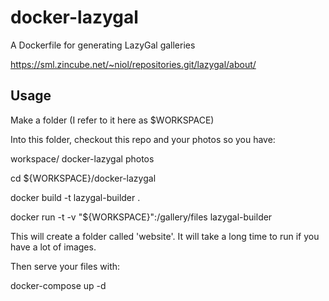 docker-lazygal
==============

A Dockerfile for generating LazyGal galleries

https://sml.zincube.net/~niol/repositories.git/lazygal/about/


Usage
-----

Make a folder (I refer to it here as $WORKSPACE)

Into this folder, checkout this repo and your photos so you have:

workspace/
  docker-lazygal
  photos

cd ${WORKSPACE}/docker-lazygal

docker build -t lazygal-builder .

docker run -t -v "${WORKSPACE}":/gallery/files lazygal-builder

This will create a folder called 'website'. It will take a long time to run if you have a lot of images.

Then serve your files with:

docker-compose up -d



